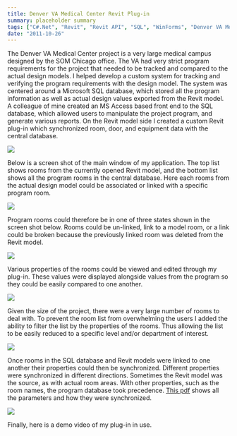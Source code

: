 ```yaml
---
title: Denver VA Medical Center Revit Plug-in
summary: placeholder summary
tags: ["C#.Net", "Revit", "Revit API", "SQL", "WinForms", "Denver VA Medical Center"]
date: "2011-10-26"
---
```


The Denver VA Medical Center project is a very large medical campus designed by the SOM Chicago office. The VA had very strict program requirements for the project that needed to be tracked and compared to the actual design models. I helped develop a custom system for tracking and verifying the program requirements with the design model. The system was centered around a Microsoft SQL database, which stored all the program information as well as actual design values exported from the Revit model. A colleague of mine created an MS Access based front end to the SQL database, which allowed users to manipulate the project program, and generate various reports. On the Revit model side I created a custom Revit plug-in which synchronized room, door, and equipment data with the central database.

![](dvamc-flow-chart.png)

Below is a screen shot of the main window of my application. The top list shows rooms from the currently opened Revit model, and the bottom list shows all the program rooms in the central database. Here each rooms from the actual design model could be associated or linked with a specific program room.

![](dvamc-0.4_2_2.jpg)

Program rooms could therefore be in one of three states shown in the screen shot below. Rooms could be un-linked, link to a model room, or a link could be broken because the previously linked room was deleted from the Revit model.

![](db-room-status.jpg)

Various properties of the rooms could be viewed and edited through my plug-in. These values were displayed alongside values from the program so they could be easily compared to one another.

![](dvamc-0.4_2.jpg)

Given the size of the project, there were a very large number of rooms to deal with. To prevent the room list from overwhelming the users I added the ability to filter the list by the properties of the rooms. Thus allowing the list to be easily reduced to a specific level and/or department of interest.

![](dvamc-filters.jpg)

Once rooms in the SQL database and Revit models were linked to one another their properties could then be synchronized. Different properties were synchronized in different directions. Sometimes the Revit model was the source, as with actual room areas. With other properties, such as the room names, the program database took precedence. [This pdf](http://www.ericanastas.com/?attachment_id=856) shows all the parameters and how they were synchronized.

![](dvamc-sync.png)

Finally, here is a demo video of my plug-in in use.
